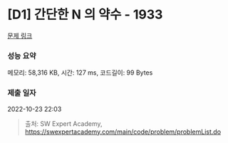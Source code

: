 # [D1] 간단한 N 의 약수 - 1933 

[문제 링크](https://swexpertacademy.com/main/code/problem/problemDetail.do?contestProbId=AV5PhcWaAKIDFAUq) 

### 성능 요약

메모리: 58,316 KB, 시간: 127 ms, 코드길이: 99 Bytes

### 제출 일자

2022-10-23 22:03



> 출처: SW Expert Academy, https://swexpertacademy.com/main/code/problem/problemList.do